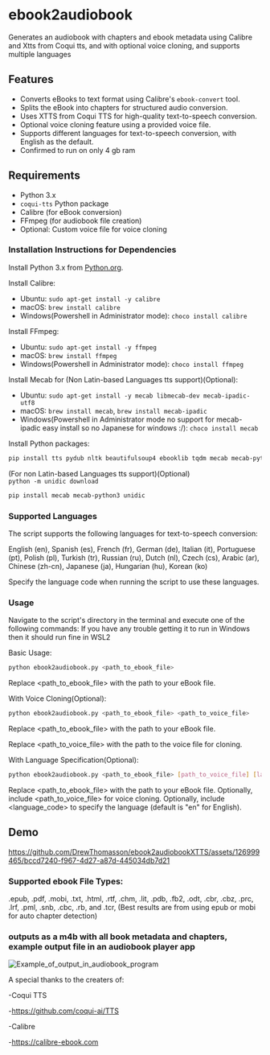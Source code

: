 # ebook2audiobook
Generates an audiobook with chapters and ebook metadata using Calibre and Xtts from Coqui tts, and with optional voice cloning, and supports multiple languages

## Features

- Converts eBooks to text format using Calibre's `ebook-convert` tool.
- Splits the eBook into chapters for structured audio conversion.
- Uses XTTS from Coqui TTS for high-quality text-to-speech conversion.
- Optional voice cloning feature using a provided voice file.
- Supports different languages for text-to-speech conversion, with English as the default.
- Confirmed to run on only 4 gb ram

## Requirements

- Python 3.x
- `coqui-tts` Python package
- Calibre (for eBook conversion)
- FFmpeg (for audiobook file creation)
- Optional: Custom voice file for voice cloning

### Installation Instructions for Dependencies

Install Python 3.x from [Python.org](https://www.python.org/downloads/).

Install Calibre:
- Ubuntu: `sudo apt-get install -y calibre`
- macOS: `brew install calibre`
- Windows(Powershell in Administrator mode): `choco install calibre` 

Install FFmpeg:
- Ubuntu: `sudo apt-get install -y ffmpeg`
- macOS: `brew install ffmpeg`
- Windows(Powershell in Administrator mode): `choco install ffmpeg` 

Install Mecab for (Non Latin-based Languages tts support)(Optional):
- Ubuntu: `sudo apt-get install -y mecab libmecab-dev mecab-ipadic-utf8`
- macOS: `brew install mecab`, `brew install mecab-ipadic`
- Windows(Powershell in Administrator mode no support for mecab-ipadic easy install so no Japanese for windows :/): `choco install mecab ` 

Install Python packages:
```bash
pip install tts pydub nltk beautifulsoup4 ebooklib tqdm mecab mecab-python3 unidic
```
(For non Latin-based Languages tts support)(Optional)  
`python -m unidic download`
```bash
pip install mecab mecab-python3 unidic
```

### Supported Languages

The script supports the following languages for text-to-speech conversion:

English (en),
Spanish (es),
French (fr),
German (de),
Italian (it),
Portuguese (pt),
Polish (pl),
Turkish (tr),
Russian (ru),
Dutch (nl),
Czech (cs),
Arabic (ar),
Chinese (zh-cn),
Japanese (ja),
Hungarian (hu),
Korean (ko)

Specify the language code when running the script to use these languages.

### Usage

Navigate to the script's directory in the terminal and execute one of the following commands:
If you have any trouble getting it to run in Windows then it should run fine in WSL2

Basic Usage:
```bash
python ebook2audiobook.py <path_to_ebook_file>
```
Replace <path_to_ebook_file> with the path to your eBook file.

With Voice Cloning(Optional):
```bash
python ebook2audiobook.py <path_to_ebook_file> <path_to_voice_file>
```
Replace <path_to_ebook_file> with the path to your eBook file.

Replace <path_to_voice_file> with the path to the voice file for cloning.

With Language Specification(Optional):
```bash
python ebook2audiobook.py <path_to_ebook_file> [path_to_voice_file] [language_code]
```
Replace <path_to_ebook_file> with the path to your eBook file.
Optionally, include <path_to_voice_file> for voice cloning.
Optionally, include <language_code> to specify the language (default is "en" for English).


## Demo



https://github.com/DrewThomasson/ebook2audiobookXTTS/assets/126999465/bccd7240-f967-4d27-a87d-445034db7d21



### Supported ebook File Types: 
.epub, .pdf, .mobi, .txt, .html, .rtf, .chm, .lit, .pdb, .fb2, .odt, .cbr, .cbz, .prc, .lrf, .pml, .snb, .cbc, .rb, and .tcr,
(Best results are from using epub or mobi for auto chapter detection)

### outputs as a m4b with all book metadata and chapters, example output file in an audiobook player app
![Example_of_output_in_audiobook_program](https://github.com/DrewThomasson/VoxNovel/blob/dc5197dff97252fa44c391dc0596902d71278a88/readme_files/example_in_app.jpeg)

A special thanks to the creaters of:


-Coqui TTS

-https://github.com/coqui-ai/TTS


-Calibre

-https://calibre-ebook.com
